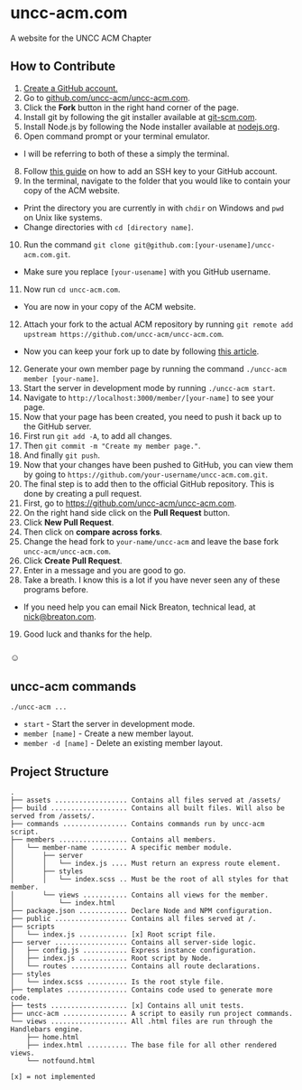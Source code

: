 # uncc-acm.com
A website for the UNCC ACM Chapter

## How to Contribute

1. [Create a GitHub account.](https://github.com/join)
2. Go to [github.com/uncc-acm/uncc-acm.com](https://github.com/uncc-acm/uncc-acm.com).
3. Click the **Fork** button in the right hand corner of the page.
5. Install git by following the git installer available at [git-scm.com](https://git-scm.com/download).
6. Install Node.js by following the Node installer available at [nodejs.org](https://nodejs.org/en/).
7. Open command prompt or your terminal emulator.
  - I will be referring to both of these a simply the terminal.
8. Follow [this guide](https://help.github.com/articles/generating-ssh-keys/) on how to add an SSH key to your GitHub account.
9. In the terminal, navigate to the folder that you would like to contain your copy of the ACM website.
  - Print the directory you are currently in with `chdir` on Windows and `pwd` on Unix like systems.
  - Change directories with `cd [directory name]`.
10. Run the command `git clone git@github.com:[your-usename]/uncc-acm.com.git`.
  - Make sure you replace `[your-usename]` with you GitHub username.
11. Now run `cd uncc-acm.com`.
  - You are now in your copy of the ACM website.
12. Attach your fork to the actual ACM repository by running `git remote add upstream https://github.com/uncc-acm/uncc-acm.com`.
  - Now you can keep your fork up to date by following [this article](https://help.github.com/articles/syncing-a-fork/).
12. Generate your own member page by running the command `./uncc-acm member [your-name]`.
13. Start the server in development mode by running `./uncc-acm start`.
14. Navigate to `http://localhost:3000/member/[your-name]` to see your page.
15. Now that your page has been created, you need to push it back up to the GitHub server.
  1. First run `git add -A`, to add all changes.
  2. Then `git commit -m "Create my member page."`.
  3. And finally `git push`.
16. Now that your changes have been pushed to GitHub, you can view them by going to `https://github.com/your-username/uncc-acm.com.git`.
17. The final step is to add then to the official GitHub repository. This is done by creating a pull request.
  1. First, go to https://github.com/uncc-acm/uncc-acm.com.
  2. On the right hand side click on the **Pull Request** button.
  3. Click **New Pull Request**.
  3. Then click on **compare across forks**.
  4. Change the head fork to `your-name/uncc-acm` and leave the base fork `uncc-acm/uncc-acm.com`.
  5. Click **Create Pull Request**.
  6. Enter in a message and you are good to go.
18. Take a breath. I know this is a lot if you have never seen any of these programs before.
  - If you need help you can email Nick Breaton, technical lead, at [nick@breaton.com](mailto:nick@breaton.com).
19. Good luck and thanks for the help.

### ☺

## uncc-acm commands

```
./uncc-acm ...
```

- `start` - Start the server in development mode.
- `member [name]` - Create a new member layout.
- `member -d [name]` - Delete an existing member layout.

## Project Structure

```
.
├── assets .................. Contains all files served at /assets/
├── build ................... Contains all built files. Will also be served from /assets/.
├── commands ................ Contains commands run by uncc-acm script.
├── members ................. Contains all members.
│   └── member-name ......... A specific member module.
│       ├── server
│       │   └── index.js .... Must return an express route element.
│       ├── styles
│       │   └── index.scss .. Must be the root of all styles for that member.
│       └── views ........... Contains all views for the member.
│           └── index.html
├── package.json ............ Declare Node and NPM configuration.
├── public .................. Contains all files served at /.
├── scripts
│   └── index.js ............ [x] Root script file.
├── server .................. Contains all server-side logic.
│   ├── config.js ........... Express instance configuration.
│   ├── index.js ............ Root script by Node.
│   └── routes .............. Contains all route declarations.
├── styles
│   └── index.scss .......... Is the root style file.
├── templates ............... Contains code used to generate more code.
├── tests ................... [x] Contains all unit tests.
├── uncc-acm ................ A script to easily run project commands.
└── views ................... All .html files are run through the Handlebars engine.
    ├── home.html
    ├── index.html .......... The base file for all other rendered views.
    └── notfound.html

[x] = not implemented
```
